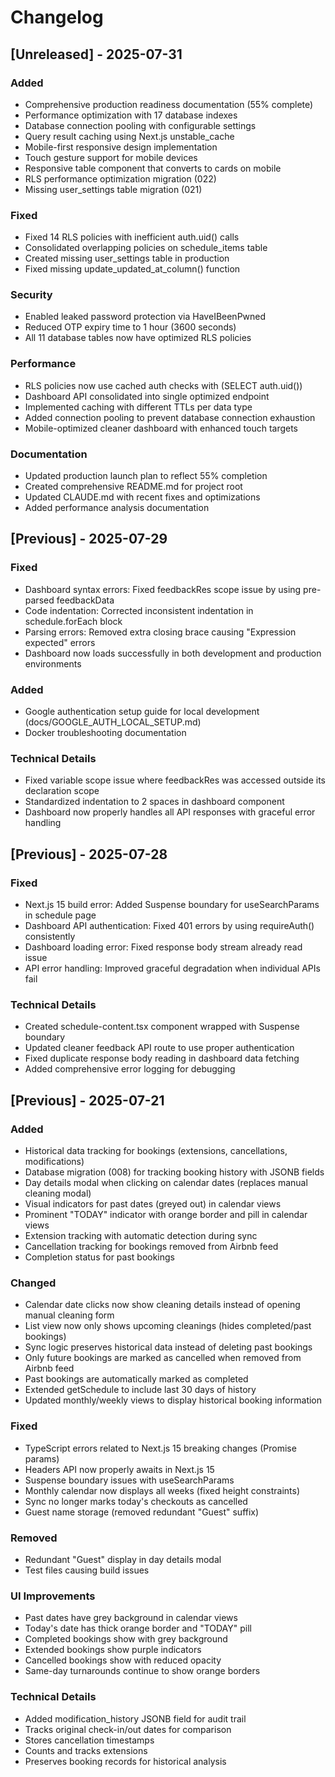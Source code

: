 # Changelog

## [Unreleased] - 2025-07-31

### Added
- Comprehensive production readiness documentation (55% complete)
- Performance optimization with 17 database indexes
- Database connection pooling with configurable settings
- Query result caching using Next.js unstable_cache
- Mobile-first responsive design implementation
- Touch gesture support for mobile devices
- Responsive table component that converts to cards on mobile
- RLS performance optimization migration (022)
- Missing user_settings table migration (021)

### Fixed
- Fixed 14 RLS policies with inefficient auth.uid() calls
- Consolidated overlapping policies on schedule_items table
- Created missing user_settings table in production
- Fixed missing update_updated_at_column() function

### Security
- Enabled leaked password protection via HaveIBeenPwned
- Reduced OTP expiry time to 1 hour (3600 seconds)
- All 11 database tables now have optimized RLS policies

### Performance
- RLS policies now use cached auth checks with (SELECT auth.uid())
- Dashboard API consolidated into single optimized endpoint
- Implemented caching with different TTLs per data type
- Added connection pooling to prevent database connection exhaustion
- Mobile-optimized cleaner dashboard with enhanced touch targets

### Documentation
- Updated production launch plan to reflect 55% completion
- Created comprehensive README.md for project root
- Updated CLAUDE.md with recent fixes and optimizations
- Added performance analysis documentation

## [Previous] - 2025-07-29

### Fixed
- Dashboard syntax errors: Fixed feedbackRes scope issue by using pre-parsed feedbackData
- Code indentation: Corrected inconsistent indentation in schedule.forEach block
- Parsing errors: Removed extra closing brace causing "Expression expected" errors
- Dashboard now loads successfully in both development and production environments

### Added
- Google authentication setup guide for local development (docs/GOOGLE_AUTH_LOCAL_SETUP.md)
- Docker troubleshooting documentation

### Technical Details
- Fixed variable scope issue where feedbackRes was accessed outside its declaration scope
- Standardized indentation to 2 spaces in dashboard component
- Dashboard now properly handles all API responses with graceful error handling

## [Previous] - 2025-07-28

### Fixed
- Next.js 15 build error: Added Suspense boundary for useSearchParams in schedule page
- Dashboard API authentication: Fixed 401 errors by using requireAuth() consistently
- Dashboard loading error: Fixed response body stream already read issue
- API error handling: Improved graceful degradation when individual APIs fail

### Technical Details
- Created schedule-content.tsx component wrapped with Suspense boundary
- Updated cleaner feedback API route to use proper authentication
- Fixed duplicate response body reading in dashboard data fetching
- Added comprehensive error logging for debugging

## [Previous] - 2025-07-21

### Added
- Historical data tracking for bookings (extensions, cancellations, modifications)
- Database migration (008) for tracking booking history with JSONB fields
- Day details modal when clicking on calendar dates (replaces manual cleaning modal)
- Visual indicators for past dates (greyed out) in calendar views
- Prominent "TODAY" indicator with orange border and pill in calendar views
- Extension tracking with automatic detection during sync
- Cancellation tracking for bookings removed from Airbnb feed
- Completion status for past bookings

### Changed
- Calendar date clicks now show cleaning details instead of opening manual cleaning form
- List view now only shows upcoming cleanings (hides completed/past bookings)
- Sync logic preserves historical data instead of deleting past bookings
- Only future bookings are marked as cancelled when removed from Airbnb feed
- Past bookings are automatically marked as completed
- Extended getSchedule to include last 30 days of history
- Updated monthly/weekly views to display historical booking information

### Fixed
- TypeScript errors related to Next.js 15 breaking changes (Promise params)
- Headers API now properly awaits in Next.js 15
- Suspense boundary issues with useSearchParams
- Monthly calendar now displays all weeks (fixed height constraints)
- Sync no longer marks today's checkouts as cancelled
- Guest name storage (removed redundant "Guest" suffix)

### Removed
- Redundant "Guest" display in day details modal
- Test files causing build issues

### UI Improvements
- Past dates have grey background in calendar views
- Today's date has thick orange border and "TODAY" pill
- Completed bookings show with grey background
- Extended bookings show purple indicators
- Cancelled bookings show with reduced opacity
- Same-day turnarounds continue to show orange borders

### Technical Details
- Added modification_history JSONB field for audit trail
- Tracks original check-in/out dates for comparison
- Stores cancellation timestamps
- Counts and tracks extensions
- Preserves booking records for historical analysis